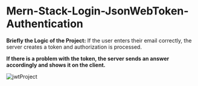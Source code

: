 # Mern-Stack-Login-JsonWebToken-Authentication

**Briefly the Logic of the Project:** If the user enters their email correctly, the server creates a token and authorization is processed.

**If there is a problem with the token, the server sends an answer accordingly and shows it on the client.**

![jwtProject](https://user-images.githubusercontent.com/89611177/219897477-eabf3436-4c4d-4f7b-9e19-985a2a1cf797.png)
